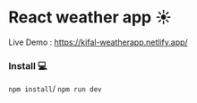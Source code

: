 # React weather app :sunny:

Live Demo : https://kifal-weatherapp.netlify.app/

<h3>Install 💻</h3>
<code>npm install</code>/
<code>npm run dev</code>

